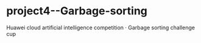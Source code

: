# project4--Garbage-sorting
 Huawei cloud artificial intelligence competition · Garbage sorting challenge cup

